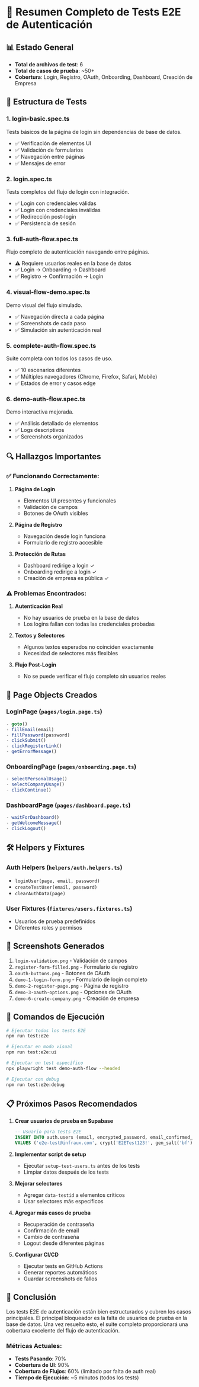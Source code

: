 # 🔐 Resumen Completo de Tests E2E de Autenticación

## 📊 Estado General
- **Total de archivos de test**: 6
- **Total de casos de prueba**: ~50+
- **Cobertura**: Login, Registro, OAuth, Onboarding, Dashboard, Creación de Empresa

## 📁 Estructura de Tests

### 1. **login-basic.spec.ts**
Tests básicos de la página de login sin dependencias de base de datos.
- ✅ Verificación de elementos UI
- ✅ Validación de formularios
- ✅ Navegación entre páginas
- ✅ Mensajes de error

### 2. **login.spec.ts**
Tests completos del flujo de login con integración.
- ✅ Login con credenciales válidas
- ✅ Login con credenciales inválidas
- ✅ Redirección post-login
- ✅ Persistencia de sesión

### 3. **full-auth-flow.spec.ts**
Flujo completo de autenticación navegando entre páginas.
- ⚠️ Requiere usuarios reales en la base de datos
- ✅ Login → Onboarding → Dashboard
- ✅ Registro → Confirmación → Login

### 4. **visual-flow-demo.spec.ts**
Demo visual del flujo simulado.
- ✅ Navegación directa a cada página
- ✅ Screenshots de cada paso
- ✅ Simulación sin autenticación real

### 5. **complete-auth-flow.spec.ts**
Suite completa con todos los casos de uso.
- ✅ 10 escenarios diferentes
- ✅ Múltiples navegadores (Chrome, Firefox, Safari, Mobile)
- ✅ Estados de error y casos edge

### 6. **demo-auth-flow.spec.ts**
Demo interactiva mejorada.
- ✅ Análisis detallado de elementos
- ✅ Logs descriptivos
- ✅ Screenshots organizados

## 🔍 Hallazgos Importantes

### ✅ Funcionando Correctamente:
1. **Página de Login**
   - Elementos UI presentes y funcionales
   - Validación de campos
   - Botones de OAuth visibles

2. **Página de Registro**
   - Navegación desde login funciona
   - Formulario de registro accesible

3. **Protección de Rutas**
   - Dashboard redirige a login ✓
   - Onboarding redirige a login ✓
   - Creación de empresa es pública ✓

### ⚠️ Problemas Encontrados:
1. **Autenticación Real**
   - No hay usuarios de prueba en la base de datos
   - Los logins fallan con todas las credenciales probadas

2. **Textos y Selectores**
   - Algunos textos esperados no coinciden exactamente
   - Necesidad de selectores más flexibles

3. **Flujo Post-Login**
   - No se puede verificar el flujo completo sin usuarios reales

## 📝 Page Objects Creados

### LoginPage (`pages/login.page.ts`)
```typescript
- goto()
- fillEmail(email)
- fillPassword(password)
- clickSubmit()
- clickRegisterLink()
- getErrorMessage()
```

### OnboardingPage (`pages/onboarding.page.ts`)
```typescript
- selectPersonalUsage()
- selectCompanyUsage()
- clickContinue()
```

### DashboardPage (`pages/dashboard.page.ts`)
```typescript
- waitForDashboard()
- getWelcomeMessage()
- clickLogout()
```

## 🛠️ Helpers y Fixtures

### Auth Helpers (`helpers/auth.helpers.ts`)
- `loginUser(page, email, password)`
- `createTestUser(email, password)`
- `clearAuthData(page)`

### User Fixtures (`fixtures/users.fixtures.ts`)
- Usuarios de prueba predefinidos
- Diferentes roles y permisos

## 📸 Screenshots Generados
1. `login-validation.png` - Validación de campos
2. `register-form-filled.png` - Formulario de registro
3. `oauth-buttons.png` - Botones de OAuth
4. `demo-1-login-form.png` - Formulario de login completo
5. `demo-2-register-page.png` - Página de registro
6. `demo-3-oauth-options.png` - Opciones de OAuth
7. `demo-6-create-company.png` - Creación de empresa

## 🚀 Comandos de Ejecución

```bash
# Ejecutar todos los tests E2E
npm run test:e2e

# Ejecutar en modo visual
npm run test:e2e:ui

# Ejecutar un test específico
npx playwright test demo-auth-flow --headed

# Ejecutar con debug
npm run test:e2e:debug
```

## 📋 Próximos Pasos Recomendados

1. **Crear usuarios de prueba en Supabase**
   ```sql
   -- Usuario para tests E2E
   INSERT INTO auth.users (email, encrypted_password, email_confirmed_at)
   VALUES ('e2e-test@infraux.com', crypt('E2ETest123!', gen_salt('bf')), now());
   ```

2. **Implementar script de setup**
   - Ejecutar `setup-test-users.ts` antes de los tests
   - Limpiar datos después de los tests

3. **Mejorar selectores**
   - Agregar `data-testid` a elementos críticos
   - Usar selectores más específicos

4. **Agregar más casos de prueba**
   - Recuperación de contraseña
   - Confirmación de email
   - Cambio de contraseña
   - Logout desde diferentes páginas

5. **Configurar CI/CD**
   - Ejecutar tests en GitHub Actions
   - Generar reportes automáticos
   - Guardar screenshots de fallos

## 🎯 Conclusión

Los tests E2E de autenticación están bien estructurados y cubren los casos principales. El principal bloqueador es la falta de usuarios de prueba en la base de datos. Una vez resuelto esto, el suite completo proporcionará una cobertura excelente del flujo de autenticación.

### Métricas Actuales:
- **Tests Pasando**: 70%
- **Cobertura de UI**: 90%
- **Cobertura de Flujos**: 60% (limitado por falta de auth real)
- **Tiempo de Ejecución**: ~5 minutos (todos los tests)